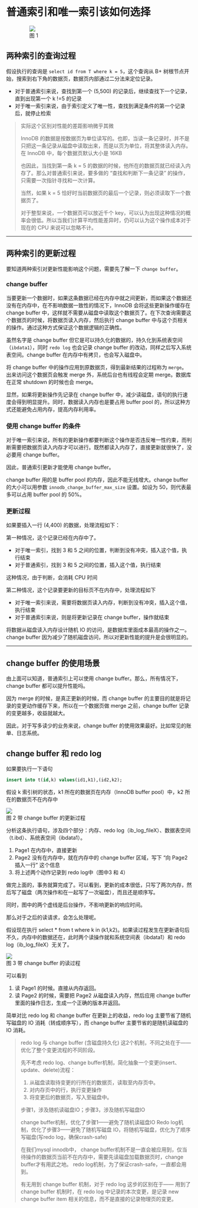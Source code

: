# 普通索引和唯一索引该如何选择

<div style="width: 75%; margin: 0 auto">
    <img src="../../../picture/sql/mysql/base/dcda101051f28502bd5c4402b292e38d.webp"/>
    <div class="text-center">图 1</div>
</div>

## 两种索引的查询过程

假设执行的查询是 ```select id from T where k = 5```，这个查询从 B+ 树根节点开始，搜索到右下角的数据页，数据页内部通过二分法来定位记录。
* 对于普通索引来说，查找到第一个 (5,500) 的记录后，继续查找下一个记录，直到出现第一个 k !=5 的记录
* 对于唯一索引来说，由于索引定义了唯一性，查找到满足条件的第一个记录后，就停止检索

> 实际这个区别对性能的差距影响微乎其微
> 
> InnoDB 的数据是按数据页为单位读写的。也即，当读一条记录时，并不是只把这一条记录从磁盘中读取出来，而是以页为单位，将其整体读入内存。在 InnoDB 中，每个数据页默认大小是 <span class="success-color font-strong">16KB</span>
>
> 也因此，当找到第一条 k = 5 的数据的时候，他所在的数据页就已经读入内存了。那么对普通索引来说，要多做的 “查找和判断下一条记录” 的操作，只需要一次指针寻找和一次计算。
>
> 当然，如果 k = 5 恰好时当前数据页的最后一个记录，则必须读取下一个数据页了。
>
> 对于整型来说，一个数据页可以放近千个 key，可以认为出现这种情况的概率会很低。所以当我们计算平均性能差异时，仍可以认为这个操作成本对于现在的 CPU 来说可以忽略不计。

--------------

## 两种索引的更新过程

要知道两种索引对更新性能影响这个问题，需要先了解一下 ```change buffer```。

### change buffer

当要更新一个数据时，如果这条数据已经在内存中就之间更新，而如果这个数据还没有在内存中，在不影响数据一致性的情况下，InnoDB 会将这些更新操作缓存在 change buffer 中，这样就不需要从磁盘中读取这个数据页了。在下次查询需要这个数据页的时候，将数据页读入内存，然后执行 change buffer 中与这个页相关的操作。通过这种方式保证这个数据逻辑的正确性。

虽然名字是 change buffer 但它是可以持久化的数据的，持久化到系统表空间（```ibdata1```），同时 ```redo log``` 也会记录 change buffer 的改动，同样之后写入系统表空间。change buffer 在内存中有拷贝，也会写入磁盘中。

将 change buffer 中的操作应用到原数据页，得到最新结果的过程称为 ```merge```。出来访问这个数据页会触发 merge 外，系统后台也有线程会定期 merge。数据库在正常 shutdown 的时候也会 merge。

显然，如果将更新操作先记录在 change buffer 中，减少读磁盘，语句的执行速度会得到明显提升。同时，数据读入内存也是要占用 buffer pool 的，所以这种方式还能避免占用内存，提高内存利用率。

### 使用 change buffer 的条件

对于唯一索引来说，所有的更新操作都要判断这个操作是否违反唯一性约束，而判断需要把数据页读入内存才可以进行。既然都读入内存了，直接更新就很快了，没必要用 change buffer。

因此，普通索引更新才能使用 change buffer。

change buffer 用的是 buffer pool 的内存，因此不能无线增大。change buffer 的大小可以用参数 ```innodb_change_buffer_max_size``` 设置。如设为 50，则代表最多可以占用 buffer pool 的 50%。

### 更新过程

如果要插入一行 (4,400) 的数据，处理流程如下：

第一种情况，这个记录已经在内存中了。
* 对于唯一索引，找到 3 和 5 之间的位置，判断到没有冲突，插入这个值，执行结束
* 对于普通索引，找到 3 和 5 之间的位置，插入这个值，执行结束

这种情况，由于判断，会消耗 CPU 时间

第二种情况，这个记录要更新的目标页不在内存中，处理流程如下
* 对于唯一索引来说，需要将数据页读入内存，判断到没有冲突，插入这个值，执行结束
* 对于普通索引来说，则是将更新记录在 change buffer，操作就结束

将数据从磁盘读入内存设计随机 IO 的访问，是数据库里面成本最高的操作之一。change buffer 因为减少了随机磁盘访问，所以对更新性能的提升是会很明显的。

---------

## change buffer 的使用场景

由上面可以知道，普通索引上可以使用 change buffer。那么，所有情况下，change buffer 都可以提升性能吗。

因为 merge 的时候，是真正更新的时候，而 change buffer 的主要目的就是将记录的变更动作缓存下来，所以在一个数据页做 merge 之前，change buffer 记录的变更越多，收益就越大。

因此，对于写多读少的业务来说，change buffer 的使用效果最好。比如常见的账单、日志系统。

## change buffer 和 redo log

如果要执行一下语句
```sql
insert into t(id,k) values(id1,k1),(id2,k2);
```
假设 k 索引树的状态，k1 所在的数据页在内存（InnoDB buffer pool）中，k2 所在的数据页不在内存中

<div>
    <img src="../../../picture/sql/mysql/in_action/980a2b786f0ea7adabef2e64fb4c4ca3.png"/>
    <div class="text-center">图 2 带 change buffer 的更新过程</div>
</div>

分析这条执行语句，涉及四个部分：内存、redo log（ib_log_fileX）、数据表空间（t.ibd）、系统表空间（ibdata1）。
1. Page1 在内存中，直接更新
2. Page2 没有在内存中，就在内存中的 change buffer 区域，写下 “向 Page2 插入一行” 这个信息
3. 将上述两个动作记录到 redo log中（图中3 和 4）

做完上面的，事务就算完成了。可以看到，更新的成本很低，只写了两次内存，然后写了磁盘（两次操作和在一起写了一次磁盘），而且还是顺序写。

同时，图中的两个虚线是后台操作，不影响更新的响应时间。

那么对于之后的读请求，会怎么处理呢。

假设现在执行 select * from t where k in (k1,k2)。如果读过程发生在更新语句后不久，内存中的数据还在，此时两个读操作就和系统空间表（ibdata1）和 redo log（ib_log_fileX）无关了。

<div>
    <img src="../../../picture/sql/mysql/in_action/6dc743577af1dbcbb8550bddbfc5f98e.png"/>
    <div class="text-center">图 3 带 change buffer 的读过程</div>
</div>

可以看到
1. 读 Page1 的时候。直接从内存返回。
2. 读 Page2 的时候，需要把 Page2 从磁盘读入内存，然后应用 change buffer 里面的操作日志，生成一个正确的版本并返回。

简单对比 redo log 和 change buffer 在更新上的收益，redo log 主要节省了随机写磁盘的 IO 消耗（转成顺序写），而 change buffer 主要节省的是随机读磁盘的 IO 消耗。

> redo log 与 change buffer (含磁盘持久化) 这2个机制，不同之处在于——优化了整个变更流程的不同阶段。 
> 
> 先不考虑 redo log、change buffer机制，简化抽象一个变更(insert、update、delete)流程： 
> 1. 从磁盘读取待变更的行所在的数据页，读取至内存页中。
> 2. 对内存页中的行，执行变更操作
> 3. 将变更后的数据页，写入至磁盘中。 
> 
> 步骤1，涉及随机读磁盘IO；步骤3，涉及随机写磁盘IO
>
> change buffer机制，优化了步骤1——避免了随机读磁盘IO Redo log机制，优化了步骤3——避免了随机写磁盘 IO，将随机写磁盘，优化为了顺序写磁盘(写redo log，确保crash-safe)
>
> 在我们mysql innodb中， change buffer机制不是一直会被应用到，仅当待操作的数据页当前不在内存中，需要先读磁盘加载数据页时，change buffer才有用武之地。 redo log机制，为了保证crash-safe，一直都会用到。
>
> 有无用到 change buffer 机制，对于 redo log 这步的区别在于—— 用到了 change buffer 机制时，在 redo log 中记录的本次变更，是记录 new change buffer item 相关的信息，而不是直接的记录物理页的变更。



<link rel="stylesheet" type="text/css" href="../../style.css" />